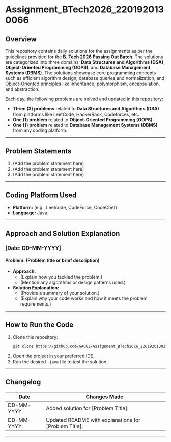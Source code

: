 

# **Assignment_BTech2026_2201920130066**

## **Overview**
This repository contains daily solutions for the assignments as per the guidelines provided for the **B. Tech 2026 Passing Out Batch**. The solutions are categorized into three domains: **Data Structures and Algorithms (DSA)**, **Object-Oriented Programming (OOPS)**, and **Database Management Systems (DBMS)**. The solutions showcase core programming concepts such as efficient algorithm design, database queries and normalization, and Object-Oriented principles like inheritance, polymorphism, encapsulation, and abstraction.

Each day, the following problems are solved and updated in this repository:
- **Three (3) problems** related to **Data Structures and Algorithms (DSA)** from platforms like LeetCode, HackerRank, Codeforces, etc.
- **One (1) problem** related to **Object-Oriented Programming (OOPS)**.
- **One (1) problem** related to **Database Management Systems (DBMS)** from any coding platform.

---

## **Problem Statements**
1. (Add the problem statement here)
2. (Add the problem statement here)
3. (Add the problem statement here)

---

## **Coding Platform Used**
- **Platform:** (e.g., Leetcode, CodeForce, CodeChef)  
- **Language:** Java  

---

## **Approach and Solution Explanation**

### **[Date: DD-MM-YYYY]**
#### Problem: (Problem title or brief description)
- **Approach:** 
  - (Explain how you tackled the problem.)
  - (Mention any algorithms or design patterns used.)
- **Solution Explanation:**
  - (Provide a summary of your solution.)
  - (Explain why your code works and how it meets the problem requirements.)

---

## **How to Run the Code**
1. Clone this repository:
   ```bash
   git clone https://github.com/GAGGZ/Assignment_BTech2026_2201920130203.git
   ```
2. Open the project in your preferred IDE.
3. Run the desired `.java` file to test the solution.

---

## **Changelog**
| Date       | Changes Made                                                                 |
|------------|------------------------------------------------------------------------------|
| DD-MM-YYYY | Added solution for [Problem Title].                                         |
| DD-MM-YYYY | Updated README with explanations for [Problem Title].                      |

---
